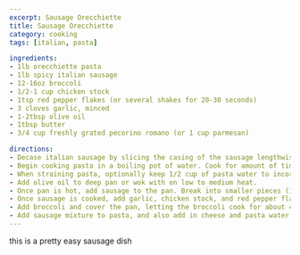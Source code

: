 ```yaml
---
excerpt: Sausage Orecchiette
title: Sausage Orecchiette
category: cooking
tags: [italian, pasta]

ingredients:
- 1lb orecchiette pasta
- 1lb spicy italian sausage
- 12-16oz broccoli
- 1/2-1 cup chicken stock
- 1tsp red pepper flakes (or several shakes for 20-30 seconds)
- 3 cloves garlic, minced
- 1-2tbsp olive oil
- 1tbsp butter
- 3/4 cup freshly grated pecorino romano (or 1 cup parmesan)

directions:
- Decase italian sausage by slicing the casing of the sausage lengthwise, and peel casing off.
- Begin cooking pasta in a boiling pot of water. Cook for amount of time specified on box.
- When straining pasta, optionally keep 1/2 cup of pasta water to incorporate as a sauce later.
- Add olive oil to deep pan or wok with on low to medium heat. 
- Once pan is hot, add sausage to the pan. Break into smaller pieces (1 inch diameter) and cook until golden brown.
- Once sausage is cooked, add garlic, chicken stock, and red pepper flakes. Let simmer for 2 minutes. About a minute in, add the butter.
- Add broccoli and cover the pan, letting the broccoli cook for about 4-5 minutes.
- Add sausage mixture to pasta, and also add in cheese and pasta water (if saved). Stir until mixed thoroughly.
---
```


this is a pretty easy sausage dish

